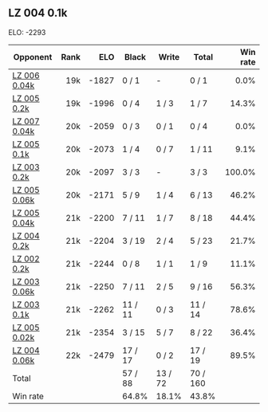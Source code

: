 ## LZ 004 0.1k ##

ELO: -2293

Opponent | Rank | ELO | Black | Write | Total | Win rate
---------|-----:|----:|-------|-------|-------|-------:
[LZ 006 0.04k](LZ%20006%200.04k.md) | 19k | -1827 | 0 / 1 | - | 0 / 1 | 0.0%
[LZ 005 0.2k](LZ%20005%200.2k.md) | 19k | -1996 | 0 / 4 | 1 / 3 | 1 / 7 | 14.3%
[LZ 007 0.04k](LZ%20007%200.04k.md) | 20k | -2059 | 0 / 3 | 0 / 1 | 0 / 4 | 0.0%
[LZ 005 0.1k](LZ%20005%200.1k.md) | 20k | -2073 | 1 / 4 | 0 / 7 | 1 / 11 | 9.1%
[LZ 003 0.2k](LZ%20003%200.2k.md) | 20k | -2097 | 3 / 3 | - | 3 / 3 | 100.0%
[LZ 005 0.06k](LZ%20005%200.06k.md) | 20k | -2171 | 5 / 9 | 1 / 4 | 6 / 13 | 46.2%
[LZ 005 0.04k](LZ%20005%200.04k.md) | 21k | -2200 | 7 / 11 | 1 / 7 | 8 / 18 | 44.4%
[LZ 004 0.2k](LZ%20004%200.2k.md) | 21k | -2204 | 3 / 19 | 2 / 4 | 5 / 23 | 21.7%
[LZ 002 0.2k](LZ%20002%200.2k.md) | 21k | -2244 | 0 / 8 | 1 / 1 | 1 / 9 | 11.1%
[LZ 003 0.06k](LZ%20003%200.06k.md) | 21k | -2250 | 7 / 11 | 2 / 5 | 9 / 16 | 56.3%
[LZ 003 0.1k](LZ%20003%200.1k.md) | 21k | -2262 | 11 / 11 | 0 / 3 | 11 / 14 | 78.6%
[LZ 005 0.02k](LZ%20005%200.02k.md) | 21k | -2354 | 3 / 15 | 5 / 7 | 8 / 22 | 36.4%
[LZ 004 0.06k](LZ%20004%200.06k.md) | 22k | -2479 | 17 / 17 | 0 / 2 | 17 / 19 | 89.5%
Total | | | 57 / 88 | 13 / 72 | 70 / 160 | 
Win rate| | | 64.8% | 18.1% | 43.8% | 
